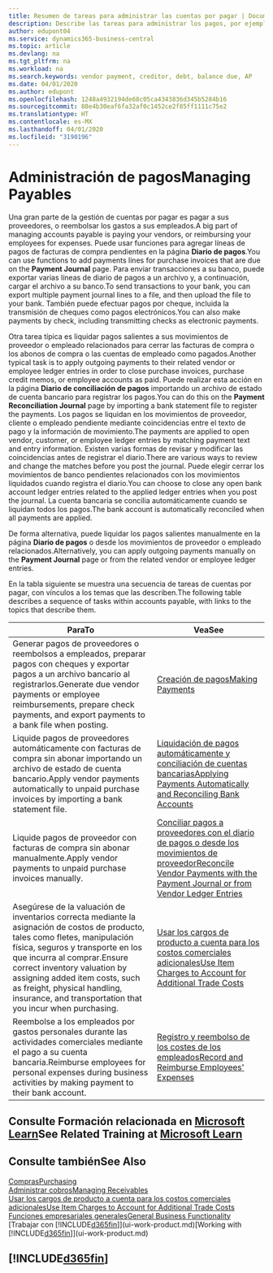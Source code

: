 ```yaml
---
title: Resumen de tareas para administrar las cuentas por pagar | Documentos de Microsoft
description: Describe las tareas para administrar los pagos, por ejemplo, los pagos a acreedores o la liquidación de pagos salientes en movimientos para cerrar facturas o abonos.
author: edupont04
ms.service: dynamics365-business-central
ms.topic: article
ms.devlang: na
ms.tgt_pltfrm: na
ms.workload: na
ms.search.keywords: vendor payment, creditor, debt, balance due, AP
ms.date: 04/01/2020
ms.author: edupont
ms.openlocfilehash: 1248a4932194de68c05ca4343836d345b5284b16
ms.sourcegitcommit: 88e4b30eaf6fa32af0c1452ce2f85ff1111c75e2
ms.translationtype: HT
ms.contentlocale: es-MX
ms.lasthandoff: 04/01/2020
ms.locfileid: "3190196"
---
```

# <a name="managing-payables"></a><span data-ttu-id="65db4-103">Administración de pagos</span><span class="sxs-lookup"><span data-stu-id="65db4-103">Managing Payables</span></span>

<span data-ttu-id="65db4-104">Una gran parte de la gestión de cuentas por pagar es pagar a sus proveedores, o reembolsar los gastos a sus empleados.</span><span class="sxs-lookup"><span data-stu-id="65db4-104">A big part of managing accounts payable is paying your vendors, or reimbursing your employees for expenses.</span></span> <span data-ttu-id="65db4-105">Puede usar funciones para agregar líneas de pagos de facturas de compra pendientes en la página **Diario de pagos**.</span><span class="sxs-lookup"><span data-stu-id="65db4-105">You can use functions to add payments lines for purchase invoices that are due on the **Payment Journal** page.</span></span> <span data-ttu-id="65db4-106">Para enviar transacciones a su banco, puede exportar varias líneas de diario de pagos a un archivo y, a continuación, cargar el archivo a su banco.</span><span class="sxs-lookup"><span data-stu-id="65db4-106">To send transactions to your bank, you can export multiple payment journal lines to a file, and then upload the file to your bank.</span></span> <span data-ttu-id="65db4-107">También puede efectuar pagos por cheque, incluida la transmisión de cheques como pagos electrónicos.</span><span class="sxs-lookup"><span data-stu-id="65db4-107">You can also make payments by check, including transmitting checks as electronic payments.</span></span>

<span data-ttu-id="65db4-108">Otra tarea típica es liquidar pagos salientes a sus movimientos de proveedor o empleado relacionados para cerrar las facturas de compra o los abonos de compra o las cuentas de empleado como pagados.</span><span class="sxs-lookup"><span data-stu-id="65db4-108">Another typical task is to apply outgoing payments to their related vendor or employee ledger entries in order to close purchase invoices, purchase credit memos, or employee accounts as paid.</span></span> <span data-ttu-id="65db4-109">Puede realizar esta acción en la página **Diario de conciliación de pagos** importando un archivo de estado de cuenta bancario para registrar los pagos.</span><span class="sxs-lookup"><span data-stu-id="65db4-109">You can do this on the **Payment Reconciliation Journal** page by importing a bank statement file to register the payments.</span></span> <span data-ttu-id="65db4-110">Los pagos se liquidan en los movimientos de proveedor, cliente o empleado pendiente mediante coincidencias entre el texto de pago y la información de movimiento.</span><span class="sxs-lookup"><span data-stu-id="65db4-110">The payments are applied to open vendor, customer, or employee ledger entries by matching payment text and entry information.</span></span> <span data-ttu-id="65db4-111">Existen varias formas de revisar y modificar las coincidencias antes de registrar el diario.</span><span class="sxs-lookup"><span data-stu-id="65db4-111">There are various ways to review and change the matches before you post the journal.</span></span> <span data-ttu-id="65db4-112">Puede elegir cerrar los movimientos de banco pendientes relacionados con los movimientos liquidados cuando registra el diario.</span><span class="sxs-lookup"><span data-stu-id="65db4-112">You can choose to close any open bank account ledger entries related to the applied ledger entries when you post the journal.</span></span> <span data-ttu-id="65db4-113">La cuenta bancaria se concilia automáticamente cuando se liquidan todos los pagos.</span><span class="sxs-lookup"><span data-stu-id="65db4-113">The bank account is automatically reconciled when all payments are applied.</span></span>

<span data-ttu-id="65db4-114">De forma alternativa, puede liquidar los pagos salientes manualmente en la página **Diario de pagos** o desde los movimientos de proveedor o empleado relacionados.</span><span class="sxs-lookup"><span data-stu-id="65db4-114">Alternatively, you can apply outgoing payments manually on the **Payment Journal** page or from the related vendor or employee ledger entries.</span></span>

<span data-ttu-id="65db4-115">En la tabla siguiente se muestra una secuencia de tareas de cuentas por pagar, con vínculos a los temas que las describen.</span><span class="sxs-lookup"><span data-stu-id="65db4-115">The following table describes a sequence of tasks within accounts payable, with links to the topics that describe them.</span></span>

| <span data-ttu-id="65db4-116">Para</span><span class="sxs-lookup"><span data-stu-id="65db4-116">To</span></span> | <span data-ttu-id="65db4-117">Vea</span><span class="sxs-lookup"><span data-stu-id="65db4-117">See</span></span> |
| --- | --- |
| <span data-ttu-id="65db4-118">Generar pagos de proveedores o reembolsos a empleados, preparar pagos con cheques y exportar pagos a un archivo bancario al registrarlos.</span><span class="sxs-lookup"><span data-stu-id="65db4-118">Generate due vendor payments or employee reimbursements, prepare check payments, and export payments to a bank file when posting.</span></span> |[<span data-ttu-id="65db4-119">Creación de pagos</span><span class="sxs-lookup"><span data-stu-id="65db4-119">Making Payments</span></span>](payables-make-payments.md) |
| <span data-ttu-id="65db4-120">Liquide pagos de proveedores automáticamente con facturas de compra sin abonar importando un archivo de estado de cuenta bancario.</span><span class="sxs-lookup"><span data-stu-id="65db4-120">Apply vendor payments automatically to unpaid purchase invoices by importing a bank statement file.</span></span> |[<span data-ttu-id="65db4-121">Liquidación de pagos automáticamente y conciliación de cuentas bancarias</span><span class="sxs-lookup"><span data-stu-id="65db4-121">Applying Payments Automatically and Reconciling Bank Accounts</span></span>](receivables-apply-payments-auto-reconcile-bank-accounts.md) |
| <span data-ttu-id="65db4-122">Liquide pagos de proveedor con facturas de compra sin abonar manualmente.</span><span class="sxs-lookup"><span data-stu-id="65db4-122">Apply vendor payments to unpaid purchase invoices manually.</span></span> |[<span data-ttu-id="65db4-123">Conciliar pagos a proveedores con el diario de pagos o desde los movimientos de proveedor</span><span class="sxs-lookup"><span data-stu-id="65db4-123">Reconcile Vendor Payments with the Payment Journal or from Vendor Ledger Entries</span></span>](payables-how-apply-purchase-transactions-manually.md) |
|<span data-ttu-id="65db4-124">Asegúrese de la valuación de inventarios correcta mediante la asignación de costos de producto, tales como fletes, manipulación física, seguros y transporte en los que incurra al comprar.</span><span class="sxs-lookup"><span data-stu-id="65db4-124">Ensure correct inventory valuation by assigning added item costs, such as freight, physical handling, insurance, and transportation that you incur when purchasing.</span></span>|[<span data-ttu-id="65db4-125">Usar los cargos de producto a cuenta para los costos comerciales adicionales</span><span class="sxs-lookup"><span data-stu-id="65db4-125">Use Item Charges to Account for Additional Trade Costs</span></span>](payables-how-assign-item-charges.md)|
|<span data-ttu-id="65db4-126">Reembolse a los empleados por gastos personales durante las actividades comerciales mediante el pago a su cuenta bancaria.</span><span class="sxs-lookup"><span data-stu-id="65db4-126">Reimburse employees for personal expenses during business activities by making payment to their bank account.</span></span>|[<span data-ttu-id="65db4-127">Registro y reembolso de los costes de los empleados</span><span class="sxs-lookup"><span data-stu-id="65db4-127">Record and Reimburse Employees' Expenses</span></span>](finance-how-record-reimburse-employee-expenses.md)|

## <a name="see-related-training-at-microsoft-learn"></a><span data-ttu-id="65db4-128">Consulte Formación relacionada en [Microsoft Learn](/learn/paths/process-customer-vendor-payments-dynamics-365-business-central/)</span><span class="sxs-lookup"><span data-stu-id="65db4-128">See Related Training at [Microsoft Learn](/learn/paths/process-customer-vendor-payments-dynamics-365-business-central/)</span></span>

## <a name="see-also"></a><span data-ttu-id="65db4-129">Consulte también</span><span class="sxs-lookup"><span data-stu-id="65db4-129">See Also</span></span>
[<span data-ttu-id="65db4-130">Compras</span><span class="sxs-lookup"><span data-stu-id="65db4-130">Purchasing</span></span>](purchasing-manage-purchasing.md)  
[<span data-ttu-id="65db4-131">Administrar cobros</span><span class="sxs-lookup"><span data-stu-id="65db4-131">Managing Receivables</span></span>](receivables-manage-receivables.md)  
[<span data-ttu-id="65db4-132">Usar los cargos de producto a cuenta para los costos comerciales adicionales</span><span class="sxs-lookup"><span data-stu-id="65db4-132">Use Item Charges to Account for Additional Trade Costs</span></span>](payables-how-assign-item-charges.md)  
[<span data-ttu-id="65db4-133">Funciones empresariales generales</span><span class="sxs-lookup"><span data-stu-id="65db4-133">General Business Functionality</span></span>](ui-across-business-areas.md)  
<span data-ttu-id="65db4-134">[Trabajar con [!INCLUDE[d365fin](includes/d365fin_md.md)]](ui-work-product.md)</span><span class="sxs-lookup"><span data-stu-id="65db4-134">[Working with [!INCLUDE[d365fin](includes/d365fin_md.md)]](ui-work-product.md)</span></span>

## [!INCLUDE[d365fin](includes/free_trial_md.md)]  
